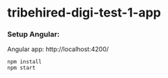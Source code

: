 # tribehired-digi-test-1-app

### Setup Angular:

Angular app: http://localhost:4200/

```
npm install
npm start
```
